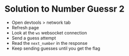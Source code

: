 # Solution to Number Guessr 2

- Open devtools > network tab
- Refresh page
- Look at the `ws` websocket connection
- Send a guess attempt
- Read the `next_number` in the response
- Keep sending guesses until you get the flag